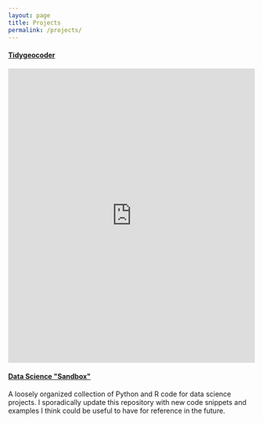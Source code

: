 ```yaml
---
layout: page
title: Projects
permalink: /projects/
---
```


#### [Tidygeocoder](https://jessecambon.github.io/tidygeocoder/)

<center>
<embed src="https://www.theoj.org/joss-papers/joss.03544/10.21105.joss.03544.pdf" width="100%" height="600vw">
</center>

#### [Data Science "Sandbox"](https://github.com/jessecambon/Data-Science-Sandbox)

A loosely organized collection of Python and R code for data science projects. I sporadically update this repository with new code snippets and examples I think could be useful to have for reference in the future.